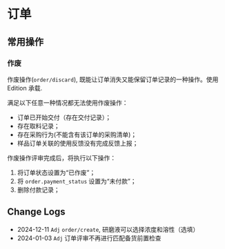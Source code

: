 # 订单

常用操作
--------------------------------------------------------------------------

### 作废

作废操作(`order/discard`), 既能让订单消失又能保留订单记录的一种操作。使用 Edition 承载.

满足以下任意一种情况都无法使用作废操作：

- 订单已开始交付（存在交付记录）；
- 存在取料记录；
- 存在采购行为(不能含有该订单的采购清单)；
- 样品订单关联的使用反馈没有完成反馈上报；

作废操作评审完成后，将执行以下操作：

1. 将订单状态设置为“已作废”；
2. 将 `order.payment_status` 设置为“未付款”；
3. 删除付款记录；

Change Logs
--------------------------------------------------------------------------
- 2024-12-11 `Adj` `order/create`, 研磨液可以选择浓度和溶性（选填）
- 2024-01-03 `Adj` 订单评审不再进行匹配备货前置检查
